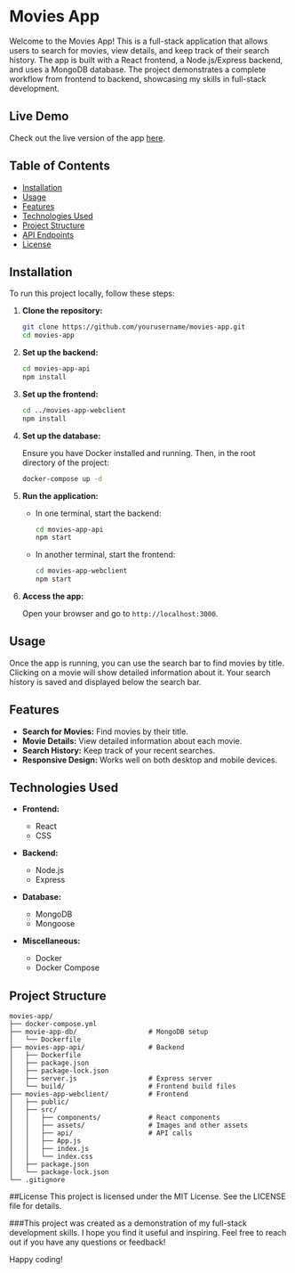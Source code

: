 # Movies App

Welcome to the Movies App! This is a full-stack application that allows users to search for movies, view details, and keep track of their search history. The app is built with a React frontend, a Node.js/Express backend, and uses a MongoDB database. The project demonstrates a complete workflow from frontend to backend, showcasing my skills in full-stack development.

## Live Demo

Check out the live version of the app [here](https://movies-app-j7xn.onrender.com).

## Table of Contents

- [Installation](#installation)
- [Usage](#usage)
- [Features](#features)
- [Technologies Used](#technologies-used)
- [Project Structure](#project-structure)
- [API Endpoints](#api-endpoints)
- [License](#license)

## Installation

To run this project locally, follow these steps:

1. **Clone the repository:**

    ```bash
    git clone https://github.com/yourusername/movies-app.git
    cd movies-app
    ```

2. **Set up the backend:**

    ```bash
    cd movies-app-api
    npm install
    ```

3. **Set up the frontend:**

    ```bash
    cd ../movies-app-webclient
    npm install
    ```

4. **Set up the database:**

    Ensure you have Docker installed and running. Then, in the root directory of the project:

    ```bash
    docker-compose up -d
    ```

5. **Run the application:**

    - In one terminal, start the backend:

      ```bash
      cd movies-app-api
      npm start
      ```

    - In another terminal, start the frontend:

      ```bash
      cd movies-app-webclient
      npm start
      ```

6. **Access the app:**

    Open your browser and go to `http://localhost:3000`.

## Usage

Once the app is running, you can use the search bar to find movies by title. Clicking on a movie will show detailed information about it. Your search history is saved and displayed below the search bar.

## Features

- **Search for Movies:** Find movies by their title.
- **Movie Details:** View detailed information about each movie.
- **Search History:** Keep track of your recent searches.
- **Responsive Design:** Works well on both desktop and mobile devices.

## Technologies Used

- **Frontend:**
  - React
  - CSS

- **Backend:**
  - Node.js
  - Express

- **Database:**
  - MongoDB
  - Mongoose

- **Miscellaneous:**
  - Docker
  - Docker Compose

## Project Structure

```plaintext
movies-app/
├── docker-compose.yml
├── movie-app-db/                  # MongoDB setup
│   └── Dockerfile
├── movies-app-api/                # Backend
│   ├── Dockerfile
│   ├── package.json
│   ├── package-lock.json
│   ├── server.js                  # Express server
│   └── build/                     # Frontend build files
├── movies-app-webclient/          # Frontend
│   ├── public/
│   ├── src/
│   │   ├── components/            # React components
│   │   ├── assets/                # Images and other assets
│   │   ├── api/                   # API calls
│   │   ├── App.js
│   │   ├── index.js
│   │   └── index.css
│   ├── package.json
│   └── package-lock.json
└── .gitignore
```
##License
This project is licensed under the MIT License. See the LICENSE file for details.

###This project was created as a demonstration of my full-stack development skills. I hope you find it useful and inspiring. Feel free to reach out if you have any questions or feedback!

Happy coding!
